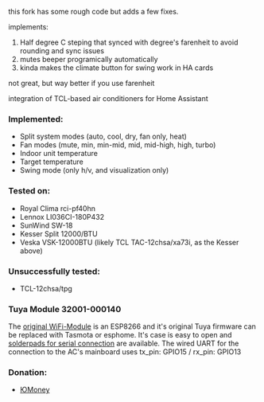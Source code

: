 this fork has some rough code but adds a few fixes.

implements:
1. Half degree C steping that synced with degree's farenheit to avoid rounding and sync issues
2. mutes beeper programically automatically
3. kinda makes the climate button for swing work in HA cards


not great, but way better if you use farenheit





integration of TCL-based air conditioners for Home Assistant





### Implemented:
- Split system modes (auto, cool, dry, fan only, heat)
- Fan modes (mute, min, min-mid, mid, mid-high, high, turbo)
- Indoor unit temperature
- Target temperature
- Swing mode (only h/v, and visualization only)

### Tested on:
- Royal Clima rci-pf40hn
- Lennox LI036CI-180P432
- SunWind SW-18
- Kesser Split 12000/BTU
- Veska VSK-12000BTU (likely TCL TAC-12chsa/xa73i, as the Kesser above)

### Unsuccessfully tested:
- TCL-12chsa/tpg

### Tuya Module 32001-000140
The [original WiFi-Module](https://github.com/user-attachments/assets/f1888a35-ba68-4869-9790-71ff8c572931) is an ESP8266 and it's original Tuya firmware can be replaced with Tasmota or esphome. It's case is easy to open and [solderpads for serial connection](https://github.com/user-attachments/assets/4515421f-4346-4248-aba7-d4db3886ac40) are available.
The wired UART for the connection to the AC's mainboard uses tx_pin: GPIO15 / rx_pin: GPIO13

### Donation: 
- [ЮMoney](https://yoomoney.ru/fundraise/XBIABgGlKEA.230703)
